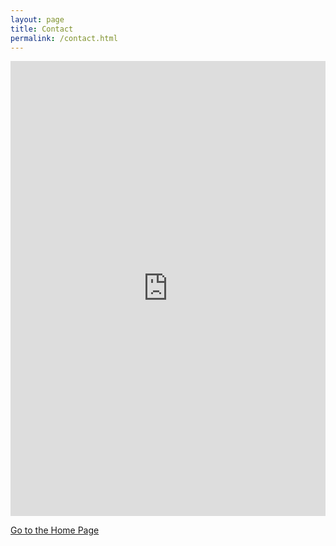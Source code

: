 ```yaml
---
layout: page
title: Contact
permalink: /contact.html
---
```


<iframe width="640px" height= "728px" src= "https://forms.office.com/Pages/ResponsePage.aspx?id=v4j5cvGGr0GRqy180BHbR-FPWFwl1KpOg8bfPO9KODhURTY2RDNNTjUyVlU1TDBIVjlVMjVBMTYzMC4u&embed=true" frameborder= "0" marginwidth= "0" marginheight= "0" scrolling="no" style= "border: none; max-width:100%" allowfullscreen webkitallowfullscreen mozallowfullscreen msallowfullscreen> </iframe>

[Go to the Home Page](/)

